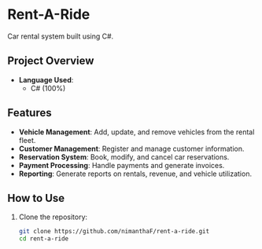 # Rent-A-Ride

Car rental system built using C#.

## Project Overview

- **Language Used**: 
  - C# (100%)

## Features

- **Vehicle Management**: Add, update, and remove vehicles from the rental fleet.
- **Customer Management**: Register and manage customer information.
- **Reservation System**: Book, modify, and cancel car reservations.
- **Payment Processing**: Handle payments and generate invoices.
- **Reporting**: Generate reports on rentals, revenue, and vehicle utilization.

## How to Use

1. Clone the repository:
   ```sh
   git clone https://github.com/nimanthaF/rent-a-ride.git
   cd rent-a-ride

